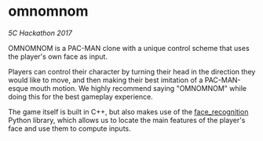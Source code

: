 # omnomnom
_5C Hackathon 2017_

OMNOMNOM is a PAC-MAN clone with a unique control scheme that uses the player's own face as input.

Players can control their character by turning their head in the direction they would like to move, and then making their best imitation of a PAC-MAN-esque mouth motion. We highly recommend saying "OMNOMNOM" while doing this for the best gameplay experience.

The game itself is built in C++, but also makes use of the [face_recognition](https://github.com/ageitgey/face_recognition) Python library, which allows us to locate the main features of the player's face and use them to compute inputs.
